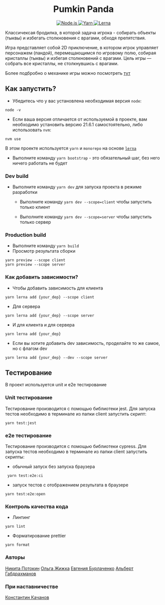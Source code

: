 <h1 align="center">Pumkin Panda</h1>
<p align="center">
  <a href="https://nodejs.org/">
    <img src="https://img.shields.io/badge/Node.js-21.6.1-blue" alt="Node.js">
  </a>
  <a href="https://yarnpkg.com/">
    <img src="https://img.shields.io/badge/Yarn-latest-green" alt="Yarn">
  </a>
  <a href="https://lerna.js.org/">
    <img src="https://img.shields.io/badge/Lerna-latest-blue" alt="Lerna">
  </a>
</p>


Классичексая бродилка, в которой задача игрока - собирать объекты (тыквы) и избегать столкновения с врагами, обходя препятствия.

Игра представляет собой 2D приключение, в котором игрок управляет персонажем (пандой), перемещающимся по игровому полю, собирая кристаллы (тыквы) и избегая столкновений с врагами. Цель игры — собрать все кристаллы, не столкнувшись с врагами. 

Более подбробно о механике игры можно посмотреть [тут](./Game.md)

## Как запустить?
- Убедитесь что у вас установлена необходимая версия `node`:
```
node -v
```
- Если ваша версия отличается от используемой в проекте, вам необходимо установить версию 21.6.1 самостоятельно, либо использовать `nvm`:
```
nvm use
```
В этом проекте используется `yarn` и  `monorepo` на основе [`lerna`](https://github.com/lerna/lerna)
- Выполните команду `yarn bootstrap` - это обязательный шаг, без него ничего работать не будет

### Dev build
- Выполните команду `yarn dev` для запуска проекта в режиме разработки

    - Выполните команду `yarn dev --scope=client` чтобы запустить только клиент

    - Выполните команду `yarn dev --scope=server` чтобы запустить только сервер

### Production build
- Выполните команду `yarn build`
- Просмотр результата сборки
```
yarn preview --scope client
yarn preview --scope server
```

### Как добавить зависимости?
- Чтобы добавить зависимость для клиента 
```
yarn lerna add {your_dep} --scope client
```

- Для сервера
```
yarn lerna add {your_dep} --scope server
```

- И для клиента и для сервера 
```
yarn lerna add {your_dep}
```

- Если вы хотите добавить dev зависимость, проделайте то же самое, но с флагом dev
```
yarn lerna add {your_dep} --dev --scope server
```

## Тестирование
В проект используется unit и e2e тестирование

### Unit тестирование
Тестирование производится с помощью библиотеки jest. Для запуска тестов необходимо в терминале из папки client запустить скрипт:
```
yarn test:jest
```

### e2e тестирование
Тестирование производится с помощью библиотеки cypress. Для запуска тестов необходимо в терминале из папки client запустить скрипты:
- обычный запуск без запуска браузера
```
 yarn test:e2e:ci
``` 

- запуск тестов с отображением результата в браузере
```
yarn test:e2e:open
```

### Контроль качества кода
- Линтинг 
```
yarn lint
```

- Форматирование prettier 
```
yarn format
```

### Авторы
[Никита Потокин](https://github.com/NPotokin)
[Ольга Жижка](https://github.com/OlgaZhyzhka)
[Евгения Бурлаченко](https://github.com/evgeniya-burlachenko) 
[Альберт Габдрахманов](https://github.com/GabdrahmanovAR)

### При наставничестве
[Константин Качанов](https://github.com/holypower777)

















